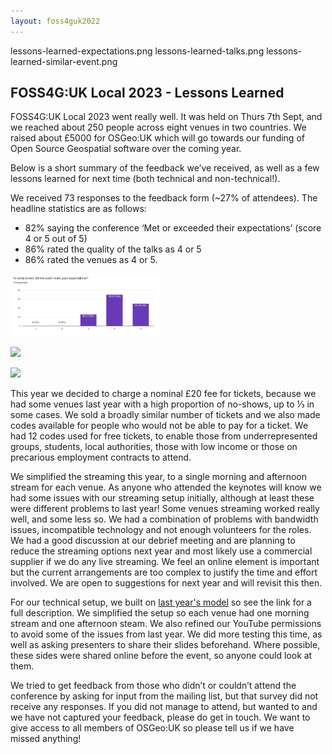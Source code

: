 ```yaml
---
layout: foss4guk2022
---
```


lessons-learned-expectations.png
lessons-learned-talks.png
lessons-learned-similar-event.png

## FOSS4G:UK Local 2023 - Lessons Learned

FOSS4G:UK Local 2023 went really well. It was held on Thurs 7th Sept, and we reached about 250 people across eight venues in two countries. We raised about £5000 for OSGeo:UK which will go towards our funding of Open Source Geospatial software over the coming year.

Below is a short summary of the feedback we’ve received, as well as a few lessons learned for next time (both technical and non-technical!).

We received 73 responses to the feedback form (~27% of attendees). The headline statistics are as follows:

- 82% saying the conference ‘Met or exceeded their expectations’ (score 4 or 5 out of 5)
- 86% rated the quality of the talks as 4 or 5
- 86% rated the venues as 4 or 5. 

<a href="images/lessons-learned-expectations.png"><img src="images/lessons-learned-expectations.png" height="100"></a>  

<a href="images/lessons-learned-talks.png"><img src="lessons-learned-talks.png" height="100"></a>

<a href="images/llessons-learned-similar-event.png"><img src="lessons-learned-similar-event.png" height="100"></a>  

This year we decided to charge a nominal £20 fee for tickets, because we had some venues last year with a high proportion of no-shows, up to ⅓ in some cases. We sold a broadly similar number of tickets and we also made codes available for people who would not be able to pay for a ticket. We had 12 codes used for free tickets, to enable those from underrepresented groups, students, local authorities, those with low income or those on precarious employment contracts to attend. 

We simplified the streaming this year, to a single morning and afternoon stream for each venue. As anyone who attended the keynotes will know we had some issues with our streaming setup initially, although at least these were different problems to last year! Some venues streaming worked really well, and some less so. We had a combination of problems with bandwidth issues, incompatible technology and not enough volunteers for the roles. We had a good discussion at our debrief meeting and are planning to reduce the streaming options next year and most likely use a commercial supplier if we do any live streaming. We feel an online element is important but the current arrangements are too complex to justify the time and effort involved. We are open to suggestions for next year and will revisit this then. 

For our technical setup, we built on [last year's model](https://uk.osgeo.org/foss4guk2022local/lessons-learned.html#technical-setup) so see the link for a full description. We simplified the setup so each venue had one morning stream and one afternoon steam. We also refined our YouTube permissions to avoid some of the issues from last year. We did more testing this time, as well as asking presenters to share their slides beforehand. Where possible, these sides were shared online before the event, so anyone could look at them. 

We tried to get feedback from those who didn’t or couldn’t attend the conference by asking for input from the mailing list, but that survey did not receive any responses. If you did not manage to attend, but wanted to and we have not captured your feedback, please do get in touch. We want to give access to all members of OSGeo:UK so please tell us if we have missed anything!
